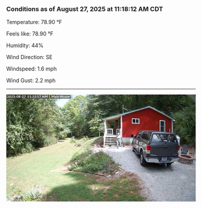 ### Conditions as of August 27, 2025 at 11:18:12 AM CDT 

Temperature: 78.90 &deg;F

Feels like: 78.90 &deg;F

Humidity: 44%

Wind Direction: SE

Windspeed: 1.6 mph

Wind Gust: 2.2 mph

---

<img src="./images/latest.jpeg"/>

